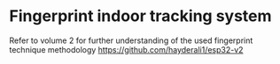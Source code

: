 # Fingerprint indoor tracking system
Refer to volume 2 for further understanding of the used fingerprint technique methodology  https://github.com/hayderali1/esp32-v2
